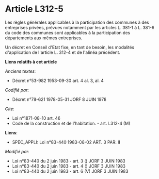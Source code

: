 # Article L312-5

Les règles générales applicables à la participation des communes à des entreprises privées, prévues notamment par les
articles L. 381-1 à L. 381-6 du code des communes sont applicables à la participation des départements aux mêmes entreprises.

Un décret en Conseil d'Etat fixe, en tant de besoin, les modalités d'application de l'article L. 312-4 et de l'alinéa
précédent.

**Liens relatifs à cet article**

_Anciens textes_:

  - Décret n°53-982 1953-09-30 art. 4 al. 3, al. 4

_Codifié par_:

  - Décret n°78-621 1978-05-31 JORF 8 JUIN 1978

_Cite_:

  - Loi n°1871-08-10 art. 46
  - Code de la construction et de l'habitation. - art. L312-4 (M)

**Liens**:

  - SPEC_APPLI: Loi n°83-440 1983-06-02 ART. 3 PAR. II

_Modifié par_:

  - Loi n°83-440 du 2 juin 1983 - art. 3 () JORF 3 JUIN 1983
  - Loi n°83-440 du 2 juin 1983 - art. 4 () JORF 3 JUIN 1983
  - Loi n°83-440 du 2 juin 1983 - art. 6 (V) JORF 3 JUIN 1983
